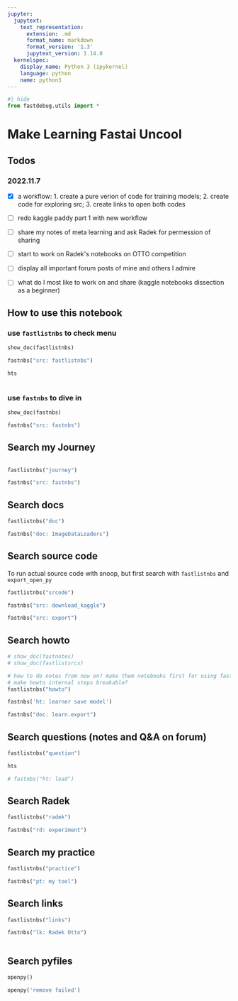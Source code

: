 ```yaml
---
jupyter:
  jupytext:
    text_representation:
      extension: .md
      format_name: markdown
      format_version: '1.3'
      jupytext_version: 1.14.0
  kernelspec:
    display_name: Python 3 (ipykernel)
    language: python
    name: python3
---
```


```python
#| hide
from fastdebug.utils import *
```

# Make Learning Fastai Uncool


## Todos


### 2022.11.7


- [x] a workflow: 1. create a pure verion of code for training models; 2. create code for exploring src; 3. create links to open both codes 
- [ ] redo kaggle paddy part 1 with new workflow
- [ ] share my notes of meta learning and ask Radek for permession of sharing
- [ ] start to work on Radek's notebooks on OTTO competition 
- [ ] display all important forum posts of mine and others I admire 
- [ ] what do I most like to work on and share (kaggle notebooks dissection as a beginner)


## How to use this notebook


### use `fastlistnbs` to check menu

```python
show_doc(fastlistnbs)
```

```python
fastnbs("src: fastlistnbs")
```

```python
hts
```

```python

```

### use `fastnbs` to dive in

```python
show_doc(fastnbs)
```

```python
fastnbs("src: fastnbs")
```

## Search my Journey 

```python

```

```python
fastlistnbs("journey")
```

```python
fastnbs("src: fastnbs")
```

## Search docs

```python
fastlistnbs("doc")
```

```python
fastnbs("doc: ImageDataLoaders")
```

## Search source code


To run actual source code with snoop, but first search with `fastlistnbs` and `export_open_py`

```python
fastlistnbs("srcode")
```

```python
fastnbs("src: download_kaggle")
```

```python
fastnbs("src: export")
```

## Search howto

```python
# show_doc(fastnotes)
# show_doc(fastlistsrcs)

# how to do notes from now on? make them notebooks first for using fastlistnbs and fastnbs
# make howto internal steps breakable?
fastlistnbs("howto")
```

```python
fastnbs('ht: learner save model')
```

```python
fastnbs("doc: learn.export")
```

## Search questions (notes and Q&A on forum) 

```python
fastlistnbs("question")
```

```python
hts
```

```python
# fastnbs("ht: load")
```

## Search Radek

```python
fastlistnbs("radek")
```

```python
fastnbs("rd: experiment")
```

## Search my practice

```python
fastlistnbs("practice")
```

```python
fastnbs("pt: my tool")
```

## Search links

```python
fastlistnbs("links")
```

```python
fastnbs("lk: Radek Otto")
```

```python

```

## Search pyfiles

```python
openpy()
```

```python
openpy('remove failed')
```

```python

```
